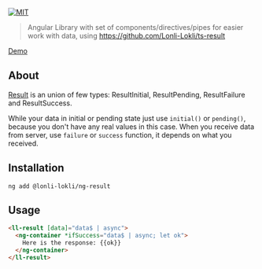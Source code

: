 [![MIT](https://img.shields.io/packagist/l/doctrine/orm.svg?style=flat-square)]()

> Angular Library with set of components/directives/pipes for easier work with data, using https://github.com/Lonli-Lokli/ts-result

[Demo](https://lonli-lokli.github.io/ng-result/)

## About
[Result](https://github.com/Lonli-Lokli/ts-result) is an union of few types: ResultInitial, ResultPending, ResultFailure and ResultSuccess.

While your data in initial or pending state just use `initial()` or `pending()`, because you don't have any real values in this case.
When you receive data from server, use `failure` or `success` function, it depends on what you received.


## Installation

`ng add @lonli-lokli/ng-result`

## Usage

```html
<ll-result [data]="data$ | async">
  <ng-container *ifSuccess="data$ | async; let ok">
    Here is the response: {{ok}}
  </ng-container>
</ll-result>
```
